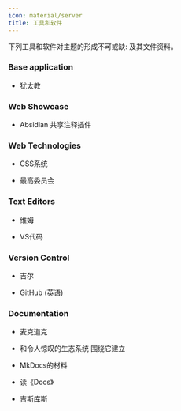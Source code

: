 ```yaml
---
icon: material/server
title: 工具和软件
---
```


下列工具和软件对主题的形成不可或缺:
及其文件资料。

### Base application

- 犹太教

### Web Showcase

- Absidian 共享注释插件

### Web Technologies

- CSS系统

- 最高委员会

### Text Editors

- 维姆

- VS代码

### Version Control

- 吉尔

- GitHub (英语)

### Documentation

- 麦克道克

- 和令人惊叹的生态系统 围绕它建立

- MkDocs的材料

- 读《Docs》

- 吉斯库斯
